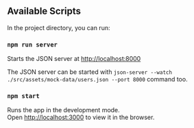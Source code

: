 ## Available Scripts

In the project directory, you can run:

### `npm run server`

Starts the JSON server at [http://localhost:8000](http://localhost:8000)

The JSON server can be started with `json-server --watch ./src/assets/mock-data/users.json --port 8000` command too.

### `npm start`

Runs the app in the development mode.<br />
Open [http://localhost:3000](http://localhost:3000) to view it in the browser.
